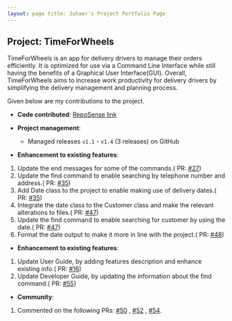 ```yaml
---
layout: page title: Juhaer's Project Portfolio Page
---
```


## Project: TimeForWheels

TimeForWheels is an app for delivery drivers to manage their orders efficiently. It is optimized for use via a Command
Line Interface while still having the benefits of a Graphical User Interface(GUI). Overall, TimeForWheels aims to
increase work productivity for delivery drivers by simplifying the delivery management and planning process.

Given below are my contributions to the project.

* **Code contributed**: [RepoSense link](https://github.com/pasha-292/tp)

* **Project management**:
    * Managed releases `v1.1` - `v1.4` (3 releases) on GitHub

* **Enhancement to existing features**:

1. Update the end messages for some of the commands.(
   PR: [#27](https://github.com/AY2021S2-CS2103T-W10-3/tp/pull/27))
2. Update the find command to enable searching by telephone number and address.(
   PR: [#35](https://github.com/AY2021S2-CS2103T-W10-3/tp/pull/35))
3. Add Date class to the project to enable making use of delivery dates.(
   PR: [#35](https://github.com/AY2021S2-CS2103T-W10-3/tp/pull/35))
4. Integrate the date class to the Customer class and make the relevant alterations to files.(
   PR: [#47](https://github.com/AY2021S2-CS2103T-W10-3/tp/pull/47))
5. Update the find command to enable searching for customer by using the date.(
   PR: [#47](https://github.com/AY2021S2-CS2103T-W10-3/tp/pull/47))
6. Format the date output to make it more in line with the project.(
   PR: [#48](https://github.com/AY2021S2-CS2103T-W10-3/tp/pull/48))


* **Enhancement to existing features**:

1. Update User Guide, by adding features description and enhance existing info.(
   PR: [#16](https://github.com/AY2021S2-CS2103T-W10-3/tp/pull/16))
2. Update Developer Guide, by updating the information about the find command.(
   PR: [#55](https://github.com/AY2021S2-CS2103T-W10-3/tp/pull/54))

* **Community**:

1. Commented on the following PRs: [#50](https://github.com/AY2021S2-CS2103T-W10-3/tp/pull/50)
   , [#52](https://github.com/AY2021S2-CS2103T-W10-3/tp/pull/52)
   , [#54](https://github.com/AY2021S2-CS2103T-W10-3/tp/pull/54).
   
